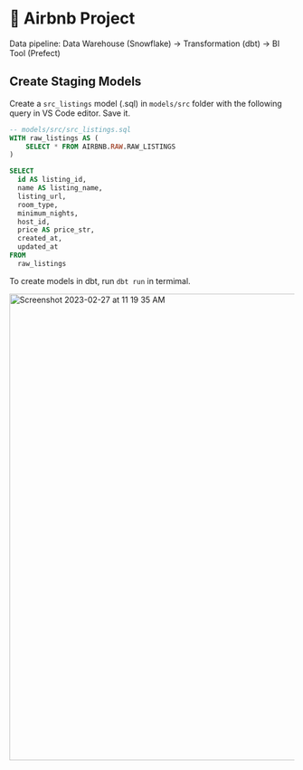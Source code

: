 # 🛌 Airbnb Project

Data pipeline: Data Warehouse (Snowflake) -> Transformation (dbt) -> BI Tool (Prefect)

## Create Staging Models

Create a `src_listings` model (.sql) in `models/src` folder with the following query in VS Code editor. Save it.

```sql
-- models/src/src_listings.sql
WITH raw_listings AS (
	SELECT * FROM AIRBNB.RAW.RAW_LISTINGS
)

SELECT 
  id AS listing_id,
  name AS listing_name,
  listing_url,
  room_type,
  minimum_nights,
  host_id,
  price AS price_str,
  created_at,
  updated_at
FROM 
  raw_listings
```

To create models in dbt, run `dbt run` in termimal.

<img width="825" alt="Screenshot 2023-02-27 at 11 19 35 AM" src="https://user-images.githubusercontent.com/81607668/221465370-43ca1830-945c-4789-88ca-b8d48ed7a945.png">




